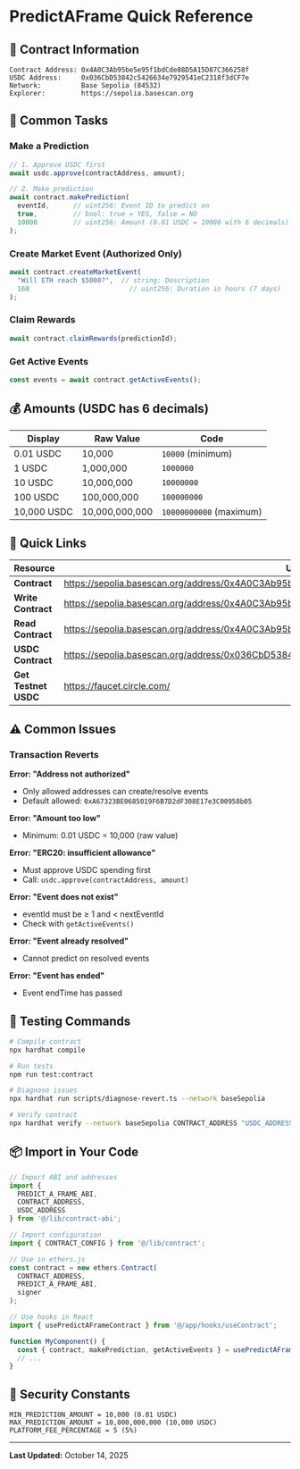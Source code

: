 # PredictAFrame Quick Reference

## 🎯 Contract Information

```
Contract Address: 0x4A0C3Ab95be5e95f1bdCde88D5A15D87C366258f
USDC Address:     0x036CbD53842c5426634e7929541eC2318f3dCF7e
Network:          Base Sepolia (84532)
Explorer:         https://sepolia.basescan.org
```

## 📝 Common Tasks

### Make a Prediction

```typescript
// 1. Approve USDC first
await usdc.approve(contractAddress, amount);

// 2. Make prediction
await contract.makePrediction(
  eventId,      // uint256: Event ID to predict on
  true,         // bool: true = YES, false = NO
  10000         // uint256: Amount (0.01 USDC = 10000 with 6 decimals)
);
```

### Create Market Event (Authorized Only)

```typescript
await contract.createMarketEvent(
  "Will ETH reach $5000?",  // string: Description
  168                         // uint256: Duration in hours (7 days)
);
```

### Claim Rewards

```typescript
await contract.claimRewards(predictionId);
```

### Get Active Events

```typescript
const events = await contract.getActiveEvents();
```

## 💰 Amounts (USDC has 6 decimals)

| Display | Raw Value | Code |
|---------|-----------|------|
| 0.01 USDC | 10,000 | `10000` (minimum) |
| 1 USDC | 1,000,000 | `1000000` |
| 10 USDC | 10,000,000 | `10000000` |
| 100 USDC | 100,000,000 | `100000000` |
| 10,000 USDC | 10,000,000,000 | `10000000000` (maximum) |

## 🔗 Quick Links

| Resource | URL |
|----------|-----|
| **Contract** | https://sepolia.basescan.org/address/0x4A0C3Ab95be5e95f1bdCde88D5A15D87C366258f |
| **Write Contract** | https://sepolia.basescan.org/address/0x4A0C3Ab95be5e95f1bdCde88D5A15D87C366258f#writeContract |
| **Read Contract** | https://sepolia.basescan.org/address/0x4A0C3Ab95be5e95f1bdCde88D5A15D87C366258f#readContract |
| **USDC Contract** | https://sepolia.basescan.org/address/0x036CbD53842c5426634e7929541eC2318f3dCF7e |
| **Get Testnet USDC** | https://faucet.circle.com/ |

## ⚠️ Common Issues

### Transaction Reverts

**Error: "Address not authorized"**
- Only allowed addresses can create/resolve events
- Default allowed: `0xA67323BE0685019F6B7D2dF308E17e3C00958b05`

**Error: "Amount too low"**
- Minimum: 0.01 USDC = 10,000 (raw value)

**Error: "ERC20: insufficient allowance"**
- Must approve USDC spending first
- Call: `usdc.approve(contractAddress, amount)`

**Error: "Event does not exist"**
- eventId must be ≥ 1 and < nextEventId
- Check with `getActiveEvents()`

**Error: "Event already resolved"**
- Cannot predict on resolved events

**Error: "Event has ended"**
- Event endTime has passed

## 🧪 Testing Commands

```bash
# Compile contract
npx hardhat compile

# Run tests
npm run test:contract

# Diagnose issues
npx hardhat run scripts/diagnose-revert.ts --network baseSepolia

# Verify contract
npx hardhat verify --network baseSepolia CONTRACT_ADDRESS "USDC_ADDRESS"
```

## 📦 Import in Your Code

```typescript
// Import ABI and addresses
import { 
  PREDICT_A_FRAME_ABI, 
  CONTRACT_ADDRESS, 
  USDC_ADDRESS 
} from '@/lib/contract-abi';

// Import configuration
import { CONTRACT_CONFIG } from '@/lib/contract';

// Use in ethers.js
const contract = new ethers.Contract(
  CONTRACT_ADDRESS,
  PREDICT_A_FRAME_ABI,
  signer
);

// Use hooks in React
import { usePredictAFrameContract } from '@/app/hooks/useContract';

function MyComponent() {
  const { contract, makePrediction, getActiveEvents } = usePredictAFrameContract();
  // ...
}
```

## 🔐 Security Constants

```
MIN_PREDICTION_AMOUNT = 10,000 (0.01 USDC)
MAX_PREDICTION_AMOUNT = 10,000,000,000 (10,000 USDC)
PLATFORM_FEE_PERCENTAGE = 5 (5%)
```

---

**Last Updated:** October 14, 2025

